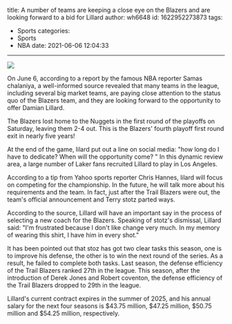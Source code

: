 title: A number of teams are keeping a close eye on the Blazers and are looking forward to a bid for Lillard
author: wh6648
id: 1622952273873
tags: 
- Sports
categories: 
- Sports
- NBA
date: 2021-06-06 12:04:33
---
![](https://p6.itc.cn/q_70/images01/20210606/e53b689ab0e74056941ea81582778bf8.jpeg)


On June 6, according to a report by the famous NBA reporter Samas chalaniya, a well-informed source revealed that many teams in the league, including several big market teams, are paying close attention to the status quo of the Blazers team, and they are looking forward to the opportunity to offer Damian Lillard.

The Blazers lost home to the Nuggets in the first round of the playoffs on Saturday, leaving them 2-4 out. This is the Blazers' fourth playoff first round exit in nearly five years!

At the end of the game, lilard put out a line on social media: "how long do I have to dedicate? When will the opportunity come? " In this dynamic review area, a large number of Laker fans recruited Lillard to play in Los Angeles.

According to a tip from Yahoo sports reporter Chris Hannes, lilard will focus on competing for the championship. In the future, he will talk more about his requirements and the team. In fact, just after the Trail Blazers were out, the team's official announcement and Terry stotz parted ways.

According to the source, Lillard will have an important say in the process of selecting a new coach for the Blazers. Speaking of stotz's dismissal, Lillard said: "I'm frustrated because I don't like change very much. In my memory of wearing this shirt, I have him in every shot."

It has been pointed out that stoz has got two clear tasks this season, one is to improve his defense, the other is to win the next round of the series. As a result, he failed to complete both tasks. Last season, the defense efficiency of the Trail Blazers ranked 27th in the league. This season, after the introduction of Derek Jones and Robert coventon, the defense efficiency of the Trail Blazers dropped to 29th in the league.

Lillard's current contract expires in the summer of 2025, and his annual salary for the next four seasons is $43.75 million, $47.25 million, $50.75 million and $54.25 million, respectively.

